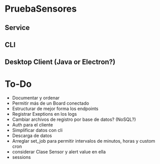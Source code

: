 # PruebaSensores

## Service

## CLI

## Desktop Client (Java or Electron?)

# To-Do

* Documentar y ordenar
* Permitir más de un Board conectado
* Estructurar de mejor forma los endpoints
* Registrar Exeptions en los logs
* Cambiar archivos de registro por base de datos? (NoSQL?)
* Auth para el cliente
* Simplificar datos con cli
* Descarga de datos
* Arreglar set_job para permitir intervalos de minutos, horas y custom cron
* considerar Clase Sensor y alert value en ella
* sessions 